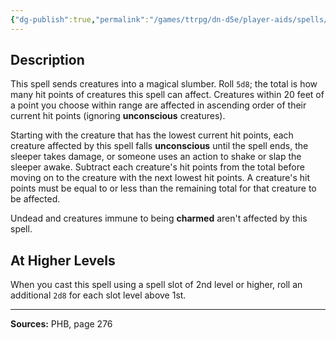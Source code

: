 ```yaml
---
{"dg-publish":true,"permalink":"/games/ttrpg/dn-d5e/player-aids/spells/level-1/sleep/","tags":["TTRPG/DND/5e","verbal","somatic","material"]}
---
```



## Description
This spell sends creatures into a magical slumber.
Roll `5d8`; the total is how many hit points of creatures this spell can affect.
Creatures within 20 feet of a point you choose within range are affected in ascending order of their current hit points (ignoring **unconscious** creatures).

Starting with the creature that has the lowest current hit points, each creature affected by this spell falls **unconscious** until the spell ends, the sleeper takes damage, or someone uses an action to shake or slap the sleeper awake.
Subtract each creature's hit points from the total before moving on to the creature with the next lowest hit points.
A creature's hit points must be equal to or less than the remaining total for that creature to be affected.

Undead and creatures immune to being **charmed** aren't affected by this spell.

## At Higher Levels
When you cast this spell using a spell slot of 2nd level or higher, roll an additional `2d8` for each slot level above 1st.

---

**Sources:** PHB, page 276
